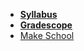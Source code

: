 * **[Syllabus](README.md)**
* **[Gradescope](https://www.gradescope.com/courses/105215)**
* [Make School](https://www.makeschool.com)
